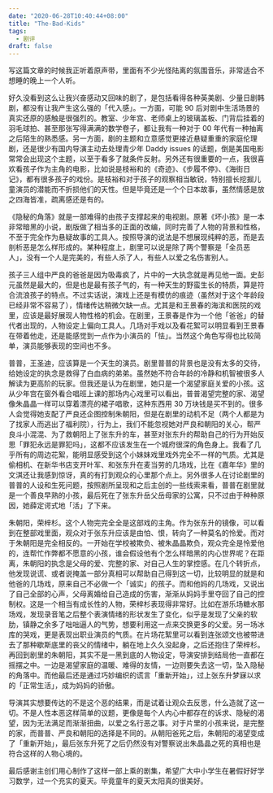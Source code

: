 ```yaml
---
date: "2020-06-28T10:40:44+08:00"
title: "The-Bad-Kids"
tags:
  - 剧评
draft: false
---
```


写这篇文章的时候我正听着原声带，里面有不少光怪陆离的氛围音乐，非常适合不想睡的晚上一个人听。

好久没看到这么让我兴奋感动又回味的剧了，是包括看得各种英美剧、少量日剧韩剧，都没有让我产生这么强的「代入感」。一方面，可能 90 后对剧中生活场景的真实还原的感触是很强烈的。教室、少年宫、老师桌上的玻璃盖板、门背后挂着的羽毛球拍、甚至那张写得满满的数学卷子，都让我有一种对于 00 年代有一种抽离之后陌生的熟悉感。另一方面，剧的主题和立意感觉更接近悬疑重重的家庭伦理剧，还是很少有国内导演主动去处理青少年 Daddy issues 的话题，倒是美国电影常常会出现这个主题，以至于看多了就条件反射。另外还有很重要的一点，我很喜欢看孩子作为主角的电影，比如说是枝裕和的《奇迹》、《步履不停》、《海街日记》，都有很多孩子的戏份。是枝裕和对于孩子的观察相当敏锐，特别擅长挖掘儿童演员的潜能而不折损他们的天性。但是毕竟还是一个个日本故事，虽然情感是放之四海皆准，疏离感还是有的。

《隐秘的角落》就是一部难得的由孩子支撑起来的电视剧。原著《坏小孩》是一本非常暗黑的小说，剧版做了相当多的正面的改编，同时完善了人物的背景和性格，不至于完全作为悬疑故事的工具人。按照导演的说法是不想展现纯粹的恶，而是去剖析恶是怎么样形成的。某种程度上，剧里可以说是除了两个警察是「全员恶人」，没有一个人是完美的，有些人杀了人，有些人以爱之名伤害别人。

孩子三人组中严良的爸爸是因为吸毒疯了，片中的一大执念就是再见他一面。史彭元虽然是最大的，但是也是最有孩子气的，有一种天生的野蛮生长的特质，算是符合流浪孩子的特点。不过实话说，演戏上还是有模仿的痕迹（虽然对于这个年龄段已经非常不容易了），情绪传达稍微欠缺一点。尤其是和王景春的海滨和医院的戏里，应该是最好展现人物性格的机会。在剧里，王景春是作为一个他「爸爸」的替代者出现的，人物设定上偏向工具人。几场对手戏以及看花絮可以明显看到王景春在带着他走，还是能感觉到一点作为小演员的「怯」。当然这个角色写得也比较简单，演员能够表现的空间也不多。

普普，王圣迪，应该算是一个天生的演员。剧里普普的背景也是没有太多的交待，给她设定的执念是救得了白血病的弟弟。虽然她不符合年龄的冷静和机智被很多人解读为更高阶的玩家。但我还是认为在剧里，她只是一个渴望家庭关爱的小孩。这从少年宫在窗外看合唱班上课的那场内心戏里可以看出，普普渴望完整的家、渴望像朱晶晶一样可以穿着漂亮的裙子唱歌，这种东西用 30 万块钱是买不到的。很多人会觉得她支配了严良还企图控制朱朝阳，但是在剧里的动机不足（两个人都是为了找家人而逃出了福利院），行为上，我们不能忽视她对严良和朝阳的关心，帮严良斗小混混、为了救朝阳上了张东升的车，甚至对张东升的帮助自己的行为开始反思「罪犯永远是罪犯吗」，这都不应该发生在一个城府很深的角色身上。我看了几乎所有的周边花絮，能明显感受到这个小妹妹戏里戏外完全不一样的气质。尤其是偷相机、在新华书店支开叶军、和张东升在麦当劳的几场戏，比在《嘉年华》里的文淇还让我感到惊讶，真的有打到观众的心里那个点上。另外很多人在讨论剧里的普普的人设和生死问题，按照剧所呈现和之后主创的一些线索来看，普普在剧里就是一个善良早熟的小孩，最后死在了张东升岳父岳母家的公寓，只不过由于种种原因，她薛定谔式地「活」了下来。

朱朝阳，荣梓杉。这个人物完完全全是这部戏的主角。作为张东升的镜像，可以看到在整部戏里面，观众对于张东升应该是由怕、恨，转向了一种莫名的怜爱。而对于朱朝阳是完全相反的。一开始在学校被欺负、被朱晶晶欺负，观众完全是怜爱他的，连帮忙作弊都不愿意的小孩，谁会假设他有个怎么样暗黑的内心世界呢？在距离，朱朝阳的执念是父母的爱、完整的家、对自己人生的掌控感。在几个转折点，他发现说谎、或者说掩盖一部分真相可以帮助自己得到这一切，比较明显的就是和他爸的几场戏，原来自己不必做一个「诚实」的孩子。而和他妈的几场戏，又说出了自己全部的心声，父母离婚给自己造成的伤害，渐渐从妈妈手里夺回了自己的控制权。这是一个相当有成长性的人物，荣梓杉表现得非常好。比如在游乐场糖水那场戏，发现录音笔之后整个表演情绪的形状发生了变化，似乎是发现了父亲的软肋，镇静之余多了咄咄逼人的气势，想要利用这一点来交换更多的父爱。另一场冰库的哭戏，更是表现出职业演员的气质。在片场花絮里可以看到连张颂文也被带进去了那种歇斯底里的丧父的情绪中，躺在地上久久没起身，之后还抱住了荣梓杉。再回到剧里的朱朝阳，其实不是一黑到底的人物设定，导演安排到结局他一直都在摇摆之中。一边是渴望家庭的温暖、难得的友情，一边则要失去这一切，坠入隐秘的角落中。而他最后还是通过巧妙编织的谎言「重新开始」，过上张东升梦寐以求的「正常生活」，成为妈妈的骄傲。

导演其实想要传达的不是这个恶的结果，而是试着让观众去反思，什么造就了这一切。不是人性本恶这样简单的议题，更像是每个人内心中都存在的诉求、隐秘的渴望，因为无法满足而渐渐扭曲，以爱之名行恶之事。对于片里的小孩来说，是完整的家，而普普、严良和朝阳的选择是不同的。从朝阳爸死之后，朱朝阳的渴望变成了「重新开始」，最后张东升死了之后仍然没有对警察说出朱晶晶之死的真相也是符合这样的人物心境的。

最后感谢主创们用心制作了这样一部上乘的剧集，希望广大中小学生在暑假好好学习数学，过一个充实的夏天。毕竟童年的夏天太阳真的很美好。
